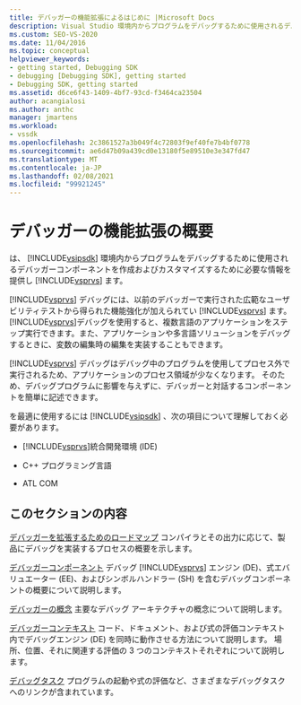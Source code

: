 ```yaml
---
title: デバッガーの機能拡張によるはじめに |Microsoft Docs
description: Visual Studio 環境内からプログラムをデバッグするために使用されるデバッガーコンポーネントの作成とカスタマイズを開始します。
ms.custom: SEO-VS-2020
ms.date: 11/04/2016
ms.topic: conceptual
helpviewer_keywords:
- getting started, Debugging SDK
- debugging [Debugging SDK], getting started
- Debugging SDK, getting started
ms.assetid: d6ce6f43-1409-4bf7-93cd-f3464ca23504
author: acangialosi
ms.author: anthc
manager: jmartens
ms.workload:
- vssdk
ms.openlocfilehash: 2c3861527a3b049f4c72803f9ef40fe7b4bf0778
ms.sourcegitcommit: ae6d47b09a439cd0e13180f5e89510e3e347fd47
ms.translationtype: MT
ms.contentlocale: ja-JP
ms.lasthandoff: 02/08/2021
ms.locfileid: "99921245"
---
```

# <a name="get-started-with-debugger-extensibility"></a>デバッガーの機能拡張の概要
は、 [!INCLUDE[vsipsdk](../../extensibility/includes/vsipsdk_md.md)] 環境内からプログラムをデバッグするために使用されるデバッガーコンポーネントを作成およびカスタマイズするために必要な情報を提供し [!INCLUDE[vsprvs](../../code-quality/includes/vsprvs_md.md)] ます。

 [!INCLUDE[vsprvs](../../code-quality/includes/vsprvs_md.md)] デバッグには、以前のデバッガーで実行された広範なユーザビリティテストから得られた機能強化が加えられてい [!INCLUDE[vsprvs](../../code-quality/includes/vsprvs_md.md)] ます。 [!INCLUDE[vsprvs](../../code-quality/includes/vsprvs_md.md)]デバッグを使用すると、複数言語のアプリケーションをステップ実行できます。また、アプリケーションや多言語ソリューションをデバッグするときに、変数の編集時の編集を実装することもできます。

 [!INCLUDE[vsprvs](../../code-quality/includes/vsprvs_md.md)] デバッグはデバッグ中のプログラムを使用してプロセス外で実行されるため、アプリケーションのプロセス領域が少なくなります。 そのため、デバッグプログラムに影響を与えずに、デバッガーと対話するコンポーネントを簡単に記述できます。

 を最適に使用するには [!INCLUDE[vsipsdk](../../extensibility/includes/vsipsdk_md.md)] 、次の項目について理解しておく必要があります。

- [!INCLUDE[vsprvs](../../code-quality/includes/vsprvs_md.md)]統合開発環境 (IDE)

- C++ プログラミング言語

- ATL COM

## <a name="in-this-section"></a>このセクションの内容
 [デバッガーを拡張するためのロードマップ](../../extensibility/debugger/roadmap-for-extending-the-debugger.md) コンパイラとその出力に応じて、製品にデバッグを実装するプロセスの概要を示します。

 [デバッガーコンポーネント](../../extensibility/debugger/debugger-components.md) デバッグ [!INCLUDE[vsprvs](../../code-quality/includes/vsprvs_md.md)] エンジン (DE)、式エバリュエーター (EE)、およびシンボルハンドラー (SH) を含むデバッグコンポーネントの概要について説明します。

 [デバッガーの概念](../../extensibility/debugger/debugger-concepts.md) 主要なデバッグ アーキテクチャの概念について説明します。

 [デバッガーコンテキスト](../../extensibility/debugger/debugger-contexts.md) コード、ドキュメント、および式の評価コンテキスト内でデバッグエンジン (DE) を同時に動作させる方法について説明します。 場所、位置、それに関連する評価の 3 つのコンテキストそれぞれについて説明します。

 [デバッグタスク](../../extensibility/debugger/debugging-tasks.md) プログラムの起動や式の評価など、さまざまなデバッグタスクへのリンクが含まれています。
